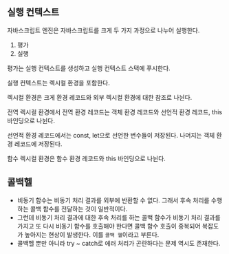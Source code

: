 ## 실행 컨텍스트

자바스크립트 엔진은 자바스크립트를 크게 두 가지 과정으로 나누어 실행한다.

1. 평가
2. 실행

평가는 실행 컨텍스트를 생성하고 실행 컨텍스트 스택에 푸시한다.

실행 컨텍스트는 렉시컬 환경을 포함한다.

렉시컬 환경은 크게 환경 레코드와 외부 렉시컬 환경에 대한 참조로 나뉜다.

전역 렉시컬 환경에서 전역 환경 레코드는 객체 환경 레코드와 선언적 환경 레코드, this 바인딩으로 나뉜다.

선언적 환경 레코드에서는 const, let으로 선언한 변수들이 저장된다. 나머지는 객체 환경 레코드에 저장된다.

함수 렉시컬 환경은 함수 환경 레코드와 this 바인딩으로 나뉜다.

## 콜백헬

- 비동기 함수는 비동기 처리 결과를 외부에 반환할 수 없다. 그래서 후속 처리를 수행하는 콜백 함수를 전달하는 것이 일반적이다.
- 그런데 비동기 처리 결과에 대한 후속 처리를 하는 콜백 함수가 비동기 처리 결과를 가지고 또 다시 비동기 함수를 호출해야 한다면 콜백 함수 호출이 중복되어 복잡도가 높아지는 현상이 발생한다. 이를 `콜백 헬`이라고 부른다.
- 콜백헬 뿐만 아니라 try ~ catch로 에러 처리가 곤란하다는 문제 역시도 존재한다.